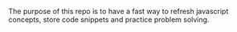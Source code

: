 The purpose of this repo is to have a fast way to refresh javascript concepts, store code snippets and practice problem solving.

